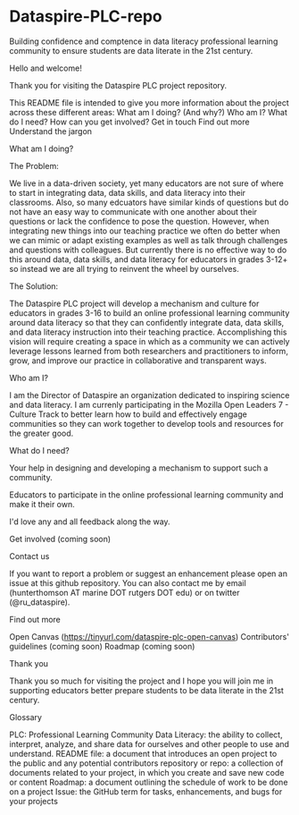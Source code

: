 # Dataspire-PLC-repo
Building confidence and comptence in data literacy professional learning community to ensure students are data literate in the 21st century.

Hello and welcome!

Thank you for visiting the Dataspire PLC project repository.

This README file is intended to give you more information about the project across these different areas:
What am I doing? (And why?)
Who am I?
What do I need?
How can you get involved?
Get in touch
Find out more
Understand the jargon

What am I doing?

The Problem:

We live in a data-driven society, yet many educators are not sure of where to start in integrating data, data skills, and data literacy into their classrooms. Also, so many edcuators have similar kinds of questions but do not have an easy way to communicate with one another about their questions or lack the confidence to pose the question. However, when integrating new things into our teaching practice we often do better when we can mimic or adapt existing examples as well as talk through challenges and questions with colleagues. But currently there is no effective way to do this around data, data skills, and data literacy for educators in grades 3-12+ so instead we are all trying to reinvent the wheel by ourselves. 

The Solution:

The Dataspire PLC project will develop a mechanism and culture for educators in grades 3-16 to build an online professional learning community around data literacy so that they can confidently integrate data, data skills, and data literacy instruction into their teaching practice. Accomplishing this vision will require creating a space in which as a community we can actively leverage lessons learned from both researchers and practitioners to inform, grow, and improve our practice in collaborative and transparent ways.

Who am I?

I am the Director of Dataspire an organization dedicated to inspiring science and data literacy. I am currenly participating in the Mozilla Open Leaders 7 - Culture Track to better learn how to build and effectively engage communities so they can work together to develop tools and resources for the greater good.

What do I need?

Your help in designing and developing a mechanism to support such a community.

Educators to participate in the online professional learning community and make it their own.

I'd love any and all feedback along the way.

Get involved
(coming soon)

Contact us

If you want to report a problem or suggest an enhancement please open an issue at this github repository. You can also contact me by email (hunterthomson AT marine DOT rutgers DOT edu) or on twitter (@ru_dataspire).

Find out more

Open Canvas (https://tinyurl.com/dataspire-plc-open-canvas)
Contributors' guidelines (coming soon)
Roadmap (coming soon)

Thank you

Thank you so much for visiting the project and I hope you will join me in supporting educators better prepare students to be data literate in the 21st century.

Glossary

PLC: Professional Learning Community
Data Literacy: the ability to collect, interpret, analyze, and share data for ourselves and other people to use and understand.
README file: a document that introduces an open project to the public and any potential contributors
repository or repo: a collection of documents related to your project, in which you create and save new code or content
Roadmap: a document outlining the schedule of work to be done on a project
Issue: the GitHub term for tasks, enhancements, and bugs for your projects
